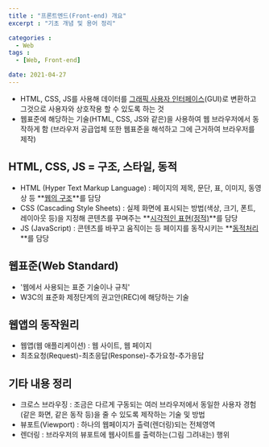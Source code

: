 ```yaml
---
title : "프론트엔드(Front-end) 개요"
excerpt : "기초 개념 및 용어 정리"

categories :
  - Web
tags :
  - [Web, Front-end]

date: 2021-04-27
---
```

- HTML, CSS, JS를 사용해 데이터를 <u>그래픽 사용자 인터페이스</u>(GUI)로 변환하고
그것으로 사용자와 상호작용 할 수 있도록 하는 것
- 웹표준에 해당하는 기술(HTML, CSS, JS와 같은)을 사용하여 웹 브라우저에서 동작하게 함 (브라우저 공급업체 또한 웹표준을 해석하고 그에 근거하여 브라우저를 제작)

## HTML, CSS, JS = 구조, 스타일, 동적
- HTML (Hyper Text Markup Language)
: 페이지의 제목, 문단, 표, 이미지, 동영상 등 **<u>웹의 구조</u>**를 담당 
- CSS (Cascading Style Sheets)
: 실제 화면에 표시되는 방법(색상, 크기, 폰트, 레이아웃 등)을 지정해 콘텐츠를 꾸며주는 **<u>시각적인 표현(정적)</u>**를 담당
- JS (JavaScript)
: 콘텐츠를 바꾸고 움직이는 등 페이지를 동작시키는 **<u>동적처리</u>**를 담당

## 웹표준(Web Standard)
- '웹에서 사용되는 표준 기술이나 규칙'
- W3C의 표준화 제정단계의 권고안(REC)에 해당하는 기술

## 웹앱의 동작원리
- 웹앱(웹 애플리케이션) : 웹 사이트, 웹 페이지
- 최초요청(Request)-최초응답(Response)-추가요청-추가응답

## 기타 내용 정리
- 크로스 브라우징
: 조금은 다르게 구동되는 여러 브라우저에서 동일한 사용자 경험(같은 화면, 같은 동작 등)을 줄 수 있도록 제작하는 기술 및 방법
- 뷰포트(Viewport)
: 하나의 웹페이지가 출력(렌더링)되는 전체영역
- 렌더링
: 브라우저의 뷰포트에 웹사이트를 출력하는(그림 그려내는) 행위